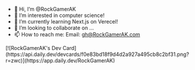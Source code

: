 - 👋 Hi, I’m @RockGamerAK
- 👀 I’m interested in computer science!
- 🌱 I’m currently learning Next.js on Verecel!
- 💞️ I’m looking to collaborate on ...
- 📫 How to reach me: Email: gh@RockGamerAK.com

<div width="400">
  [![RockGamerAK's Dev Card](https://api.daily.dev/devcards/f0e83bd18f9d4d2a927a495cb8c2bf31.png?r=zwc)](https://app.daily.dev/RockGamerAK)
</div>
  
<!---
RockGamerAK/RockGamerAK is a ✨ special ✨ repository because its `README.md` (this file) appears on your GitHub profile.
You can click the Preview link to take a look at your changes.
--->
